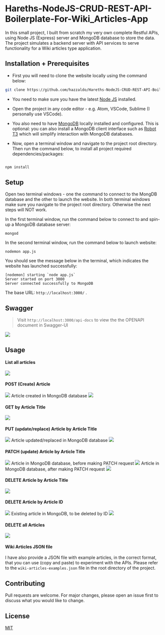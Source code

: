 # Hareths-NodeJS-CRUD-REST-API-Boilerplate-For-Wiki_Articles-App

In this small project, I built from scratch my very own complete Restful APIs, using Node JS (Express) server and MongoDB database to store the data. The project simulates a backend server with API services to serve functionality for a Wiki articles type application. 


## Installation + Prerequisites

- First you will need to clone the website locally using the command below:

```bash
git clone https://github.com/hazzaldo/Hareths-NodeJS-CRUD-REST-API-Boilerplate-For-Wiki_Articles-App.git
```
- You need to make sure you have the latest [Node JS](https://nodejs.org/en/) installed. 

- Open the project in any code editor - e.g. Atom, VSCode, Sublime (I personally use VSCode).

- You also need to have [MongoDB](https://www.mongodb.com/) locally installed and configured. This is optional: you can also install a MongoDB client interface such as [Robot T3](https://robomongo.org/) which will simplify interaction with MongoDB databases.

- Now, open a terminal window and navigate to the project root directory. Then run the command below, to install all project required dependencies/packages:

```javascript

npm install
```

## Setup
Open two terminal windows - one the command to connect to the MongDB database and the other to launch the website. In both terminal windows make sure you navigate to the project root directory. Otherwise the next steps will NOT work. 

In the first terminal window, run the command below to connect to and spin-up a MongoDB database server: 
```
mongod
```
In the second terminal window, run the command below to launch website:
```
nodemon app.js
```
You should see the message below in the terminal, which indicates the website has launched successfully:
```
[nodemon] starting `node app.js`
Server started on port 3000
Server connected successfully to MongoDB
```

The base URL: `http://localhost:3000/` . 

## Swagger
>Visit `http://localhost:3000/api-docs` to view the the OPENAPI document in Swagger-UI

<img src=images/swagger-doc.JPG>

## Usage
#### List all articles
<img src=images/GET_articles.JPG>

#### POST (Create) Article
<img src=images/POST_articles.JPG>
Article created in MongoDB database
<img src=images/POST_articles_added_article_to_DB.JPG>

#### GET by Article Title
<img src=images/GET_articles_{articleTitle}.JPG>

#### PUT (update/replace) Article by Article Title
<img src=images/PUT_articles_{articleTitle}.JPG>
Article updated/replaced in MongoDB database
<img src=images/PUT_articles_replaced_article_in_DB.JPG>

#### PATCH (update) Article by Article Title
<img src=images/PATCH_articles_{articleTitle}.JPG>
Article in MongoDB database, before making PATCH request
<img src=images/PATCH_articles_before_update_article_title_in_DB.JPG>
Article in MongoDB database, after making PATCH request
<img src=images/PATCH_articles_after_update_article_title_in_DB.JPG>

#### DELETE Article by Article Title
<img src=images/DELETE_articles_{articleTitle}.JPG>

#### DELETE Article by Article ID
<img src=images/DELETE_articles_article_{id}.JPG>
Existing article in MongoDB, to be deleted by ID
<img src=images/DELETE_articles_before_by_article_ID.JPG>

#### DELETE all Articles
<img src=images/DELETE_articles.JPG>

#### Wiki Articles JSON file
I have also provide a JSON file with example articles, in the correct format, that you can use (copy and paste) to experiment with the APIs. Please refer to the `wiki-articles-examples.json` file in the root directory of the project.


## Contributing
Pull requests are welcome. For major changes, please open an issue first to discuss what you would like to change.

## License
[MIT](https://choosealicense.com/licenses/mit/)
